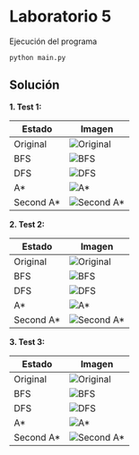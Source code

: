 # Laboratorio 5

Ejecución del programa

    python main.py

## Solución

**1. Test 1:**

| Estado    | Imagen |
|-----------|--------|
| Original  | ![Original](https://raw.githubusercontent.com/DanielMorales1103/Lab5_IA/main/img/Prueba.bmp) |
| BFS       | ![BFS](https://github.com/DanielMorales1103/Lab5_IA/blob/main/img/solutions/Prueba/solution_bfs.png?raw=true) |
| DFS       | ![DFS](https://github.com/DanielMorales1103/Lab5_IA/blob/main/img/solutions/Prueba/solution_dfs.png?raw=true) |
| A*        | ![A*](https://github.com/DanielMorales1103/Lab5_IA/blob/main/img/solutions/Prueba/solution_a-star.png?raw=true) |
| Second A* | ![Second A*](https://github.com/DanielMorales1103/Lab5_IA/blob/main/img/solutions/Prueba/solution_a-star2.png?raw=true) |

**2. Test 2:**

| Estado    | Imagen |
|-----------|--------|
| Original  | ![Original](https://raw.githubusercontent.com/DanielMorales1103/Lab5_IA/main/img/Test.bmp) |
| BFS       | ![BFS](https://github.com/DanielMorales1103/Lab5_IA/blob/main/img/solutions/test/solution_bfs.png?raw=true) |
| DFS       | ![DFS](https://github.com/DanielMorales1103/Lab5_IA/blob/main/img/solutions/test/solution_dfs.png?raw=true) |
| A*        | ![A*](https://github.com/DanielMorales1103/Lab5_IA/blob/main/img/solutions/test/solution_a-star.png?raw=true) |
| Second A* | ![Second A*](https://github.com/DanielMorales1103/Lab5_IA/blob/main/img/solutions/test/solution_a-star2.png?raw=true) |

**3. Test 3:**

| Estado    | Imagen |
|-----------|--------|
| Original  | ![Original](https://raw.githubusercontent.com/DanielMorales1103/Lab5_IA/main/img/Test2.bmp) |
| BFS       | ![BFS](https://github.com/DanielMorales1103/Lab5_IA/blob/main/img/solutions/Test2/solution_bfs.png?raw=true) |
| DFS       | ![DFS](https://github.com/DanielMorales1103/Lab5_IA/blob/main/img/solutions/Test2/solution_dfs.png?raw=true) |
| A*        | ![A*](https://github.com/DanielMorales1103/Lab5_IA/blob/main/img/solutions/Test2/solution_a-star.png?raw=true) |
| Second A* | ![Second A*](https://github.com/DanielMorales1103/Lab5_IA/blob/main/img/solutions/Test2/solution_a-star2.png?raw=true) |
